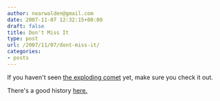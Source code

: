 ```yaml
---
author: nearwalden@gmail.com
date: 2007-11-07 12:32:15+00:00
draft: false
title: Don't Miss It
type: post
url: /2007/11/07/dont-miss-it/
categories:
- posts
---
```


If you haven't seen [the exploding comet](http://www.revver.com/playlist/show/291594/) yet, make sure you check it out.





There's a good history [here.](http://cometography.com/pcomets/017p.html)



